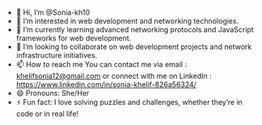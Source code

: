- 👋 Hi, I’m @Sonia-kh10
- 👀 I’m interested in web development and networking technologies.
- 🌱 I’m currently learning advanced networking protocols and JavaScript frameworks for web development.
- 💞️ I’m looking to collaborate on web development projects and network infrastructure initiatives.
- 📫 How to reach me You can contact me via email : khelifsonia12@gmail.com  or connect with me on LinkedIn : https://www.linkedin.com/in/sonia-khelif-826a56324/
- 😄 Pronouns: She/Her
- ⚡ Fun fact: I love solving puzzles and challenges, whether they’re in code or in real life!

<!---
Sonia-kh10/Sonia-kh10 is a ✨ special ✨ repository because its `README.md` (this file) appears on your GitHub profile.
You can click the Preview link to take a look at your changes.
--->
